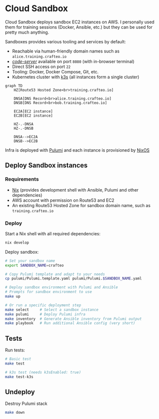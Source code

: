 # Cloud Sandbox

Cloud Sandbox deploys sandbox EC2 instances on AWS. I personally used them for training sessions (Docker, Ansible, etc.) but they can be used for pretty much anything. 

Sandboxes provides various tooling and services by default:
  - Reachable via human-friendly domain names such as `alice.training.crafteo.io`
  - [_code-server_](https://coder.com/docs/code-server/latest) available on port `8080` (with in-browser terminal)
  - Direct SSH access on port `22`
  - Tooling: Docker, Docker Compose, Git, etc.
  - Kubernetes cluster with [k3s](https://k3s.io/) (all instances form a single cluster)

```mermaid
graph TD
    HZ[Route53 Hosted Zone<br>training.crafteo.io]
    
    DNSA[DNS Record<br>alice.training.crafteo.io]
    DNSB[DNS Record<br>bob.training.crafteo.io]
    
    EC2A[EC2 instance]
    EC2B[EC2 instance]

    HZ-.-DNSA
    HZ-.-DNSB

    DNSA-->EC2A
    DNSB-->EC2B
```

Infra is deployed with [Pulumi](https://www.pulumi.com/) and each instance is provisioned by [NixOS](https://nixos.org/)

## Deploy Sandbox instances

### Requirements

- [Nix](https://nixos.org/) (provides development shell with Ansible, Pulumi and other dependencies)
- AWS account with permission on Route53 and EC2
- An existing Route53 Hosted Zone for sandbox domain name, such as `training.crafteo.io`

### Deploy

Start a Nix shell with all required dependencies:

```sh
nix develop
```

Deploy sandbox:

```sh
# Set your sandbox name
export SANDBOX_NAME=crafteo

# Copy Pulumi template and adapt to your needs
cp pulumi/Pulumi.template.yaml pulumi/Pulumi.$SANDBOX_NAME.yaml

# Deploy sandbox environment with Pulumi and Ansible
# Prompts for sandbox environment to use
make up

# Or run a specific deployment step
make select     # Select a sandbox instance
make pulumi     # Deploy Pulumi infra
make inventory  # Generate Ansible inventory from Pulumi output
make playbook   # Run additional Ansible config (very short)
```

## Tests

Run tests:

```sh
# Basic test
make test

# k3s test (needs k3sEnabled: true)
make test-k3s
```

## Undeploy

Destroy Pulumi stack

```sh
make down
```